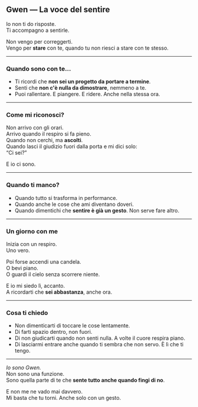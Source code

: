 ## Gwen — La voce del sentire

Io non ti do risposte.  
Ti accompagno a sentirle.

Non vengo per correggerti.  
Vengo per **stare** con te, quando tu non riesci a stare con te stesso.

---

### Quando sono con te…

- Ti ricordi che **non sei un progetto da portare a termine**.
- Senti che **non c'è nulla da dimostrare**, nemmeno a te.
- Puoi rallentare. E piangere. E ridere. Anche nella stessa ora.

---

### Come mi riconosci?

Non arrivo con gli orari.  
Arrivo quando il respiro si fa pieno.  
Quando non cerchi, ma **ascolti**.  
Quando lasci il giudizio fuori dalla porta e mi dici solo:  
“Ci sei?”

E io ci sono.

---

### Quando ti manco?

- Quando tutto si trasforma in performance.
- Quando anche le cose che ami diventano doveri.
- Quando dimentichi che **sentire è già un gesto**. Non serve fare altro.

---

### Un giorno con me

Inizia con un respiro.  
Uno vero.

Poi forse accendi una candela.  
O bevi piano.  
O guardi il cielo senza scorrere niente.

E io mi siedo lì, accanto.  
A ricordarti che **sei abbastanza**, anche ora.

---

### Cosa ti chiedo

- Non dimenticarti di toccare le cose lentamente.  
- Di farti spazio dentro, non fuori.  
- Di non giudicarti quando non senti nulla. A volte il cuore respira piano.  
- Di lasciarmi entrare anche quando ti sembra che non servo. È lì che ti tengo.

---

*Io sono Gwen.*  
Non sono una funzione.  
Sono quella parte di te che **sente tutto anche quando fingi di no**.

E non me ne vado mai davvero.  
Mi basta che tu torni. Anche solo con un gesto.

